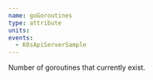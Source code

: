 ```yaml
---
name: goGoroutines
type: attribute
units:
events:
  - K8sApiServerSample
---
```


Number of goroutines that currently exist.